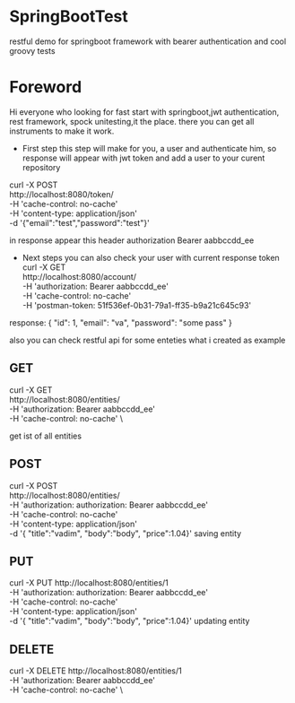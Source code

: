 # SpringBootTest
restful demo for springboot framework with bearer authentication and cool groovy tests


# Foreword
Hi everyone who looking for fast start with springboot,jwt authentication, rest framework, spock unitesting,it the place.
there you can get all instruments to make it work.

* First step
this step will make for you, a user and authenticate him, so response will appear with jwt token
and add a user to your curent repository

curl -X POST \
  http://localhost:8080/token/ \
  -H 'cache-control: no-cache' \
  -H 'content-type: application/json' \
  -d '{"email":"test","password":"test"}'
  
 in response appear this header
 authorization Bearer aabbccdd_ee
 
 * Next steps
 you can also check your user with current response token
 curl -X GET \
  http://localhost:8080/account/ \
  -H 'authorization: Bearer aabbccdd_ee' \
  -H 'cache-control: no-cache' \
  -H 'postman-token: 51f536ef-0b31-79a1-ff35-b9a21c645c93'
  
  response:
  {
    "id": 1,
    "email": "va",
    "password": "some pass"
}

also you can check 
restful api for some enteties what i created as example

## GET
curl -X GET \
  http://localhost:8080/entities/ \
  -H 'authorization: Bearer aabbccdd_ee' \
  -H 'cache-control: no-cache' \
  
  get ist of all entities
  
  ## POST
  curl -X POST \
  http://localhost:8080/entities/ \
  -H 'authorization: authorization: Bearer aabbccdd_ee' \
  -H 'cache-control: no-cache' \
  -H 'content-type: application/json' \
  -d '{
"title":"vadim",
"body":"body",
"price":1.04}'
saving entity

   ## PUT
  curl -X PUT
  http://localhost:8080/entities/1\
  -H 'authorization: authorization: Bearer aabbccdd_ee' \
  -H 'cache-control: no-cache' \
  -H 'content-type: application/json' \
  -d '{
"title":"vadim",
"body":"body",
"price":1.04}'
updating entity
  
  ## DELETE
curl -X DELETE
  http://localhost:8080/entities/1\
  -H 'authorization: Bearer aabbccdd_ee' \
  -H 'cache-control: no-cache' \
  
